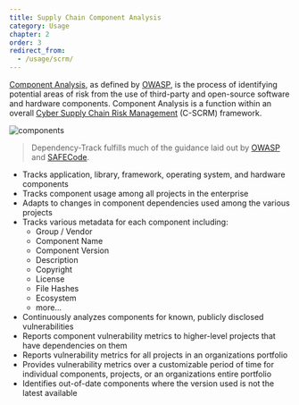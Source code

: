 ```yaml
---
title: Supply Chain Component Analysis
category: Usage
chapter: 2
order: 3
redirect_from:
  - /usage/scrm/
---
```


[Component Analysis](https://www.owasp.org/index.php/Component_Analysis), as defined by [OWASP](https://www.owasp.org/), 
is the process of identifying potential areas of risk from the use of third-party and open-source software and hardware 
components. Component Analysis is a function within an overall [Cyber Supply Chain Risk Management](https://csrc.nist.gov/Projects/Supply-Chain-Risk-Management) 
(C-SCRM) framework.

![components](/images/screenshots/components.png)

> Dependency-Track fulfills much of the guidance laid out by [OWASP](https://www.owasp.org/index.php/Component_Analysis) and [SAFECode](https://www.safecode.org/wp-content/uploads/2017/05/SAFECode_TPC_Whitepaper.pdf).

* Tracks application, library, framework, operating system, and hardware components
* Tracks component usage among all projects in the enterprise
* Adapts to changes in component dependencies used among the various projects
* Tracks various metadata for each component including:
  * Group / Vendor
  * Component Name
  * Component Version
  * Description
  * Copyright
  * License
  * File Hashes
  * Ecosystem
  * more...
* Continuously analyzes components for known, publicly disclosed vulnerabilities
* Reports component vulnerability metrics to higher-level projects that have dependencies on them
* Reports vulnerability metrics for all projects in an organizations portfolio
* Provides vulnerability metrics over a customizable period of time for individual components, projects, or an 
organizations entire portfolio
* Identifies out-of-date components where the version used is not the latest available
